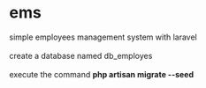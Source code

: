 # ems
simple employees management system with laravel<br><br>
create a database named db_employes<br><br>
execute the command <b>php artisan migrate --seed</b><br><br>

